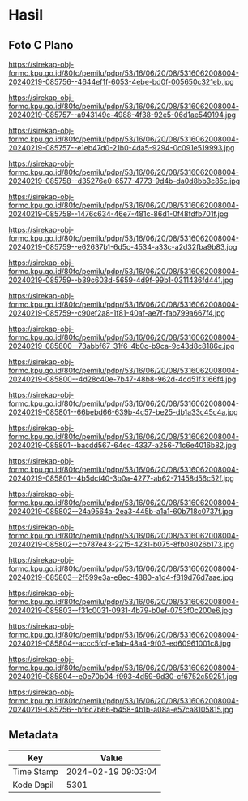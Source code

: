 # Hasil

## Foto C Plano

https://sirekap-obj-formc.kpu.go.id/80fc/pemilu/pdpr/53/16/06/20/08/5316062008004-20240219-085756--4644ef1f-6053-4ebe-bd0f-005650c321eb.jpg

https://sirekap-obj-formc.kpu.go.id/80fc/pemilu/pdpr/53/16/06/20/08/5316062008004-20240219-085757--a943149c-4988-4f38-92e5-06d1ae549194.jpg

https://sirekap-obj-formc.kpu.go.id/80fc/pemilu/pdpr/53/16/06/20/08/5316062008004-20240219-085757--e1eb47d0-21b0-4da5-9294-0c091e519993.jpg

https://sirekap-obj-formc.kpu.go.id/80fc/pemilu/pdpr/53/16/06/20/08/5316062008004-20240219-085758--d35276e0-6577-4773-9d4b-da0d8bb3c85c.jpg

https://sirekap-obj-formc.kpu.go.id/80fc/pemilu/pdpr/53/16/06/20/08/5316062008004-20240219-085758--1476c634-46e7-481c-86d1-0f48fdfb701f.jpg

https://sirekap-obj-formc.kpu.go.id/80fc/pemilu/pdpr/53/16/06/20/08/5316062008004-20240219-085759--e62637b1-6d5c-4534-a33c-a2d32fba9b83.jpg

https://sirekap-obj-formc.kpu.go.id/80fc/pemilu/pdpr/53/16/06/20/08/5316062008004-20240219-085759--b39c603d-5659-4d9f-99b1-0311436fd441.jpg

https://sirekap-obj-formc.kpu.go.id/80fc/pemilu/pdpr/53/16/06/20/08/5316062008004-20240219-085759--c90ef2a8-1f81-40af-ae7f-fab799a667f4.jpg

https://sirekap-obj-formc.kpu.go.id/80fc/pemilu/pdpr/53/16/06/20/08/5316062008004-20240219-085800--73abbf67-31f6-4b0c-b9ca-9c43d8c8186c.jpg

https://sirekap-obj-formc.kpu.go.id/80fc/pemilu/pdpr/53/16/06/20/08/5316062008004-20240219-085800--4d28c40e-7b47-48b8-962d-4cd51f3166f4.jpg

https://sirekap-obj-formc.kpu.go.id/80fc/pemilu/pdpr/53/16/06/20/08/5316062008004-20240219-085801--66bebd66-639b-4c57-be25-db1a33c45c4a.jpg

https://sirekap-obj-formc.kpu.go.id/80fc/pemilu/pdpr/53/16/06/20/08/5316062008004-20240219-085801--bacdd567-64ec-4337-a256-71c6e4016b82.jpg

https://sirekap-obj-formc.kpu.go.id/80fc/pemilu/pdpr/53/16/06/20/08/5316062008004-20240219-085801--4b5dcf40-3b0a-4277-ab62-71458d56c52f.jpg

https://sirekap-obj-formc.kpu.go.id/80fc/pemilu/pdpr/53/16/06/20/08/5316062008004-20240219-085802--24a9564a-2ea3-445b-a1a1-60b718c0737f.jpg

https://sirekap-obj-formc.kpu.go.id/80fc/pemilu/pdpr/53/16/06/20/08/5316062008004-20240219-085802--cb787e43-2215-4231-b075-8fb08026b173.jpg

https://sirekap-obj-formc.kpu.go.id/80fc/pemilu/pdpr/53/16/06/20/08/5316062008004-20240219-085803--2f599e3a-e8ec-4880-a1d4-f819d76d7aae.jpg

https://sirekap-obj-formc.kpu.go.id/80fc/pemilu/pdpr/53/16/06/20/08/5316062008004-20240219-085803--f31c0031-0931-4b79-b0ef-0753f0c200e6.jpg

https://sirekap-obj-formc.kpu.go.id/80fc/pemilu/pdpr/53/16/06/20/08/5316062008004-20240219-085804--accc5fcf-e1ab-48a4-9f03-ed60961001c8.jpg

https://sirekap-obj-formc.kpu.go.id/80fc/pemilu/pdpr/53/16/06/20/08/5316062008004-20240219-085804--e0e70b04-f993-4d59-9d30-cf6752c59251.jpg

https://sirekap-obj-formc.kpu.go.id/80fc/pemilu/pdpr/53/16/06/20/08/5316062008004-20240219-085756--bf6c7b66-b458-4b1b-a08a-e57ca8105815.jpg


## Metadata

| Key        | Value               |
| ---------- | ------------------- |
| Time Stamp | 2024-02-19 09:03:04 |
| Kode Dapil | 5301                |




